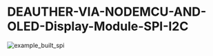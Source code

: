 # DEAUTHER-VIA-NODEMCU-AND-OLED-Display-Module-SPI-I2C
![example_built_spi](https://user-images.githubusercontent.com/29841028/125158924-b817b100-e191-11eb-8d2e-afe6d64a0bbc.jpg)
